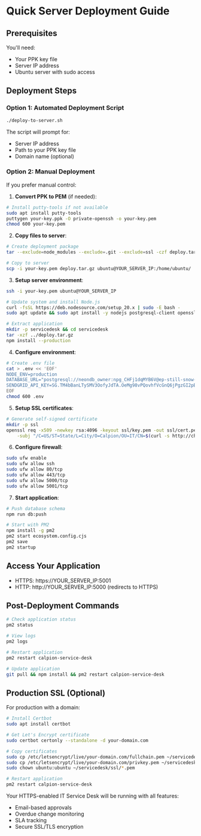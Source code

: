 # Quick Server Deployment Guide

## Prerequisites
You'll need:
- Your PPK key file
- Server IP address
- Ubuntu server with sudo access

## Deployment Steps

### Option 1: Automated Deployment Script
```bash
./deploy-to-server.sh
```
The script will prompt for:
- Server IP address
- Path to your PPK key file
- Domain name (optional)

### Option 2: Manual Deployment
If you prefer manual control:

1. **Convert PPK to PEM** (if needed):
```bash
# Install putty-tools if not available
sudo apt install putty-tools
puttygen your-key.ppk -O private-openssh -o your-key.pem
chmod 600 your-key.pem
```

2. **Copy files to server**:
```bash
# Create deployment package
tar --exclude=node_modules --exclude=.git --exclude=ssl -czf deploy.tar.gz .

# Copy to server
scp -i your-key.pem deploy.tar.gz ubuntu@YOUR_SERVER_IP:/home/ubuntu/
```

3. **Setup server environment**:
```bash
ssh -i your-key.pem ubuntu@YOUR_SERVER_IP

# Update system and install Node.js
curl -fsSL https://deb.nodesource.com/setup_20.x | sudo -E bash -
sudo apt update && sudo apt install -y nodejs postgresql-client openssl pm2

# Extract application
mkdir -p servicedesk && cd servicedesk
tar -xzf ../deploy.tar.gz
npm install --production
```

4. **Configure environment**:
```bash
# Create .env file
cat > .env << 'EOF'
NODE_ENV=production
DATABASE_URL="postgresql://neondb_owner:npg_CHFj1dqMYB6V@ep-still-snow-a65c90fl.us-west-2.aws.neon.tech/neondb?sslmode=require"
SENDGRID_API_KEY=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
EOF
chmod 600 .env
```

5. **Setup SSL certificates**:
```bash
# Generate self-signed certificate
mkdir -p ssl
openssl req -x509 -newkey rsa:4096 -keyout ssl/key.pem -out ssl/cert.pem -days 365 -nodes \
    -subj "/C=US/ST=State/L=City/O=Calpion/OU=IT/CN=$(curl -s http://checkip.amazonaws.com)"
```

6. **Configure firewall**:
```bash
sudo ufw enable
sudo ufw allow ssh
sudo ufw allow 80/tcp
sudo ufw allow 443/tcp
sudo ufw allow 5000/tcp
sudo ufw allow 5001/tcp
```

7. **Start application**:
```bash
# Push database schema
npm run db:push

# Start with PM2
npm install -g pm2
pm2 start ecosystem.config.cjs
pm2 save
pm2 startup
```

## Access Your Application
- HTTPS: https://YOUR_SERVER_IP:5001
- HTTP: http://YOUR_SERVER_IP:5000 (redirects to HTTPS)

## Post-Deployment Commands
```bash
# Check application status
pm2 status

# View logs
pm2 logs

# Restart application
pm2 restart calpion-service-desk

# Update application
git pull && npm install && pm2 restart calpion-service-desk
```

## Production SSL (Optional)
For production with a domain:
```bash
# Install Certbot
sudo apt install certbot

# Get Let's Encrypt certificate
sudo certbot certonly --standalone -d your-domain.com

# Copy certificates
sudo cp /etc/letsencrypt/live/your-domain.com/fullchain.pem ~/servicedesk/ssl/cert.pem
sudo cp /etc/letsencrypt/live/your-domain.com/privkey.pem ~/servicedesk/ssl/key.pem
sudo chown ubuntu:ubuntu ~/servicedesk/ssl/*.pem

# Restart application
pm2 restart calpion-service-desk
```

Your HTTPS-enabled IT Service Desk will be running with all features:
- Email-based approvals
- Overdue change monitoring
- SLA tracking
- Secure SSL/TLS encryption